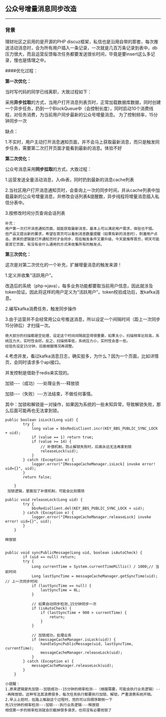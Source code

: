 ## 公众号增量消息同步改造

---

### 背景

理财社区之前用的是开源的PHP discuz框架，私信也是沿用自带的那套，每次推送活动消息时，会为所有用户插入一条记录，一次就是几百万条记录到表中，db压力很大，而且运营反馈每次任务都要发送很长时间，毕竟是要insert这么多记录，慢也是情理之中。

####优化过程：

 **第一次优化：**

当时写代码的同学已线离职，大致过程如下：

采用**异步拉取**的方式，当用户打开消息列表页时，正常加载数据库数据，同时创建一个异步任务，扔到一个BlockQueue中（会控制长度），同时启动10个消费线程，对任务消费，为当前用户同步最新的公众号增量消息。
为了控制频率，15分钟同步一次

缺点：

1.不实时，用户主动打开消息通知页面，并不会马上获取最新消息，而只是触发同步任务，需要第二次打开页面才能看到最新的消息。体验不好


 **第二次优化：**

公众号消息采用**同步拉取**的方式，大致过程：

1.运营发送全量活动消息，入db表，同时扔到最新的消息cache列表

2.当社区用户打开消息通知页时，会查询上一次的同步时间，并从cache列表中加载最新的公众号增量消息，并修改会话列表&提醒数，异步线程将增量消息插入私信分表中。

3.按修改时间分页查询会话列表


```
补充：
用户第一次打开消息通知页面，就能获取最新消息，基本上可以满足用户需求，体验也不错。
但产品又提出新的要求，希望在首页可以看到消息数量提醒（如果有新的消息时），刺激用户点击。原来的逻辑是打开通知页时才会同步，现在触发条件又要升级，今天是推荐首页，明天可能是其它页面，有没有会什么通用的方式来收集所有的触发点。
```

 **第三次优化：**
 
这次是对第二次优化的一个补充，扩展增量消息的触发来源！

1.定义并收集“活跃用户”。

改造后的系统（php->java），每多业务功能都要取当前用户信息，因此就涉及token验证。因此将这样的用户定义为“活跃用户”。token校验成功后，发kafka消息。

2.编写kafka消费任务，触发同步操作

3.由于运营并不会经常用公众号推送消息，所以设定一个间隔时间（距上一次同步15分钟后）才扫描一次。

```
绝大部分的扫描都是空处理，设定这个时间间隔就显得很重要，如果太小，扫描频率比较高，系统压力大，实时性会好。反之，扫描频率低，系统压力小，实时性会差一些。
经验先设定15分钟，后面根据情况再调整。
```

4.考虑并发，看过kafka消息日志，确实挺多，为什么？因为一个页面，比如详情页，会同时请求多个api接口。

并发控制是借助于redis来实现的。

加锁---（成功）---处理业务---释放锁

加锁---（失败）---方法结束，不做任何事情。

其中：加锁和解锁是一对操作，如果因为系统的一些未知异常，导致解锁失败，那么后面可能再也无法拿到锁。

```
public boolean isLock(Long uid) {
        try {
            long value = bbsRedisClient.incr(KEY_BBS_PUBLIC_SYNC_LOCK + uid);
            if (value == 1) return true;
            if (value >= 14) {
                // 补偿机制，防止解锁失败时，后面永远无法再拿到锁
                releaseLock(uid);
            }
        } catch (Exception e) {
            logger.error("[MessageCacheManager.isLock] invoke error! uid={}", uid);
        }
        return false;

    }
 加锁逻辑，里面加了补偿机制，可能会比较猥琐   

````

```
public void releaseLock(Long uid) {
        try {
            bbsRedisClient.del(KEY_BBS_PUBLIC_SYNC_LOCK + uid);
        } catch (Exception e) {
            logger.error("[MessageCacheManager.releaseLock] invoke error! uid={}", uid);
        }
    }

释放锁
```

```

public void syncPublicMessage(Long uid, boolean isAutoCheck) {
        if (uid == null) return;
        try {
            Long currentTime = System.currentTimeMillis() / 1000;// 当前时间
            Long lastSyncTime = messageCacheManager.getSyncTime(uid); // 上一次同步时间
            if (lastSyncTime == null) {
                lastSyncTime = 0L;
            }

            // 如果自动同步检测,15分钟同步一次
            if (isAutoCheck) {
                if (lastSyncTime + 900 > currentTime) {
                    return;
                }
            }

            // 加锁成功，处理业务
            if (messageCacheManager.isLock(uid)) {
                handleSyncPublicMessage(uid, lastSyncTime, currentTime);
                messageCacheManager.releaseLock(uid);
            }
        } catch (Exception e) {
            messageCacheManager.releaseLock(uid);
        }
    }

小提醒：
1.原来逻辑是先加锁--加锁成功--15分钟的频率检测--（根据需要，可能会执行业务逻辑）---再释放锁。这种写法其浪费很多，每次任务执行都要执行加锁、解锁，严重浪费系统开销。
2.早上上班时，在路上推敲这个过程时，觉的可以将顺序颠倒一下
先15分钟的频率检测---加锁---执行业务逻辑---释放锁
相信第一步的频率检测就会拦截掉很多请求，也将没有必要抢锁了

```

























